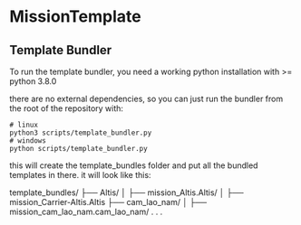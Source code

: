 # MissionTemplate


## Template Bundler

To run the template bundler, you need a working python installation with >= python 3.8.0

there are no external dependencies, so you can just run the bundler from the root of the repository with:

```shell
# linux
python3 scripts/template_bundler.py
# windows
python scripts/template_bundler.py
```

this will create the template_bundles folder and put all the bundled templates in there.
it will look like this:

template_bundles/
├── Altis/
│   ├── mission_Altis.Altis/
│   ├── mission_Carrier-Altis.Altis
├── cam_lao_nam/
│   ├── mission_cam_lao_nam.cam_lao_nam/
.
.
.


